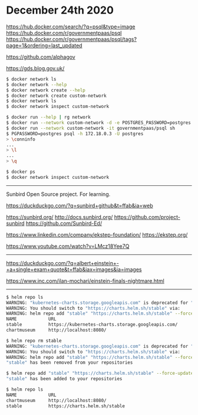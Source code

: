 # December 24th 2020

https://hub.docker.com/search/?q=psql&type=image
https://hub.docker.com/r/governmentpaas/psql
https://hub.docker.com/r/governmentpaas/psql/tags?page=1&ordering=last_updated

https://github.com/alphagov

https://gds.blog.gov.uk/

```bash
$ docker network ls
$ docker network --help
$ docker network create --help
$ docker network create custom-network
$ docker network ls
$ docker network inspect custom-network
```

```bash
$ docker run --help | rg network
$ docker run --network custom-network -d -e POSTGRES_PASSWORD=postgres postgres:13-alpine
$ docker run --network custom-network -it governmentpaas/psql sh
$ PGPASSWORD=postgres psql -h 172.18.0.3 -U postgres
> \conninfo
...
> \l
...
> \q
```

```bash
$ docker ps
$ docker network inspect custom-network
```

---

Sunbird
Open Source project. For learning.

https://duckduckgo.com/?q=sunbird+github&t=ffab&ia=web

https://sunbird.org/
http://docs.sunbird.org/
https://github.com/project-sunbird
https://github.com/Sunbird-Ed/

https://www.linkedin.com/company/ekstep-foundation/
https://ekstep.org/

https://www.youtube.com/watch?v=LMcz18Yee7Q

---

https://duckduckgo.com/?q=albert+einstein+-+a+single+exam+quote&t=ffab&iax=images&ia=images

https://www.inc.com/ilan-mochari/einstein-finals-nightmare.html

---

```bash
$ helm repo ls
WARNING: "kubernetes-charts.storage.googleapis.com" is deprecated for "stable" and will be deleted Nov. 13, 2020.
WARNING: You should switch to "https://charts.helm.sh/stable" via:
WARNING: helm repo add "stable" "https://charts.helm.sh/stable" --force-update
NAME            URL
stable          https://kubernetes-charts.storage.googleapis.com/
chartmuseum     http://localhost:8080/

$ helm repo rm stable
WARNING: "kubernetes-charts.storage.googleapis.com" is deprecated for "stable" and will be deleted Nov. 13, 2020.
WARNING: You should switch to "https://charts.helm.sh/stable" via:
WARNING: helm repo add "stable" "https://charts.helm.sh/stable" --force-update
"stable" has been removed from your repositories

$ helm repo add "stable" "https://charts.helm.sh/stable" --force-update
"stable" has been added to your repositories

$ helm repo ls
NAME            URL
chartmuseum     http://localhost:8080/
stable          https://charts.helm.sh/stable
```


